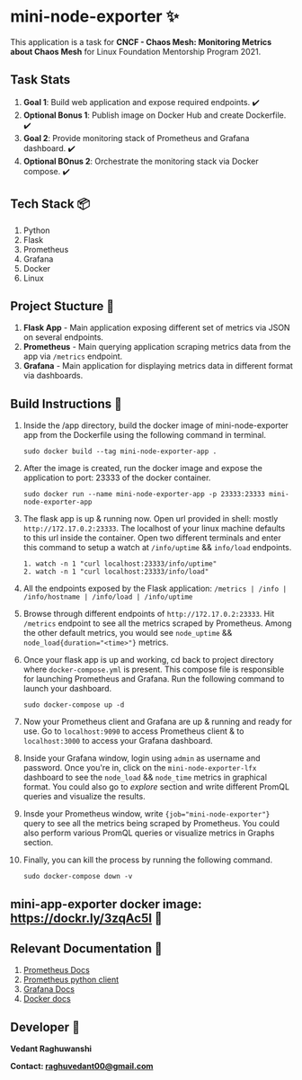 # mini-node-exporter ✨
This application is a task for **CNCF - Chaos Mesh: Monitoring Metrics about Chaos Mesh** for Linux Foundation Mentorship Program 2021.

## Task Stats
1. **Goal 1**: Build web application and expose required endpoints. ✔️
2. **Optional Bonus 1**: Publish image on Docker Hub and create Dockerfile. ✔️
3. **Goal 2**: Provide monitoring stack of Prometheus and Grafana dashboard. ✔️
4. **Optional BOnus 2**: Orchestrate the monitoring stack via Docker compose. ✔️

## Tech Stack 📦️
1. Python
2. Flask
3. Prometheus
4. Grafana
5. Docker
6. Linux

## Project Stucture 📸
1. **Flask App** - Main application exposing different set of metrics via JSON on several endpoints.
2. **Prometheus** - Main querying application scraping metrics data from the app via `/metrics` endpoint.
3. **Grafana** - Main application for displaying metrics data in different format via dashboards.

## Build Instructions 🚀
1. Inside the /app directory, build the docker image of mini-node-exporter app from the Dockerfile using the following command in terminal.
    
    `sudo docker build --tag mini-node-exporter-app .` 
2. After the image is created, run the docker image and expose the application to port: 23333 of the docker container.
    
    `sudo docker run --name mini-node-exporter-app -p 23333:23333 mini-node-exporter-app`
3. The flask app is up & running now. Open url provided in shell: mostly `http://172.17.0.2:23333`. The localhost of your linux machine defaults to this url inside the container. Open two different terminals and enter this command to setup a watch at `/info/uptime` && `info/load` endpoints.
    
    ```
    1. watch -n 1 "curl localhost:23333/info/uptime"
    2. watch -n 1 "curl localhost:23333/info/load"
    ```
3. All the endpoints exposed by the Flask application: `/metrics | /info | /info/hostname | /info/load | /info/uptime`    
4. Browse through different endpoints of `http://172.17.0.2:23333`. Hit `/metrics` endpoint to see all the metrics scraped by Prometheus. Among the other default metrics, you would see `node_uptime` && `node_load{duration="<time>"}` metrics.
5. Once your flask app is up and working, cd back to project directory where `docker-compose.yml` is present. This compose file is responsible for launching Prometheus and Grafana. Run the following command to launch your dashboard.
    
    `sudo docker-compose up -d`
6. Now your Prometheus client and Grafana are up & running and ready for use. Go to `localhost:9090` to access Prometheus client & to `localhost:3000` to access your Grafana dashboard.
7. Inside your Grafana window, login using `admin` as username and password. Once you're in, click on the `mini-node-exporter-lfx` dashboard to see the `node_load` && `node_time` metrics in graphical format. You could also go to *explore* section and write different PromQL queries and visualize the results.
8. Insde your Prometheus window, write `{job="mini-node-exporter"}` query to see all the metrics being scraped by Prometheus. You could also perform various PromQL queries or visualize metrics in Graphs section.
9. Finally, you can kill the process by running the following command.
    
    `sudo docker-compose down -v`


## mini-app-exporter docker image: https://dockr.ly/3zqAc5I 📌
## Relevant Documentation :page_facing_up:
1. [Prometheus Docs](https://prometheus.io/docs/introduction/overview/)
2. [Prometheus python client](https://github.com/prometheus/client_python)
3. [Grafana Docs](https://grafana.com/docs/)
4. [Docker docs](https://docs.docker.com/reference/)

## Developer :construction_worker:
**Vedant Raghuwanshi**

**Contact: raghuvedant00@gmail.com**
